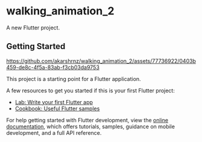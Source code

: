 # walking_animation_2

A new Flutter project.

## Getting Started




https://github.com/akarshrnz/walking_animation_2/assets/77736922/0403b459-de8c-4f5a-83ab-f3cb03da9753



This project is a starting point for a Flutter application.

A few resources to get you started if this is your first Flutter project:

- [Lab: Write your first Flutter app](https://docs.flutter.dev/get-started/codelab)
- [Cookbook: Useful Flutter samples](https://docs.flutter.dev/cookbook)

For help getting started with Flutter development, view the
[online documentation](https://docs.flutter.dev/), which offers tutorials,
samples, guidance on mobile development, and a full API reference.
